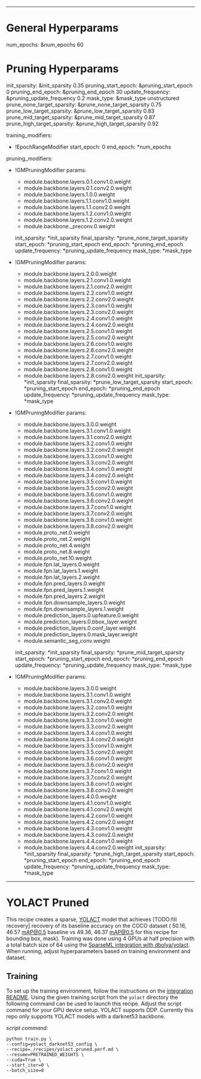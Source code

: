 <!--
Copyright (c) 2021 - present / Neuralmagic, Inc. All Rights Reserved.

Licensed under the Apache License, Version 2.0 (the "License");
you may not use this file except in compliance with the License.
You may obtain a copy of the License at

   http://www.apache.org/licenses/LICENSE-2.0

Unless required by applicable law or agreed to in writing,
software distributed under the License is distributed on an "AS IS" BASIS,
WITHOUT WARRANTIES OR CONDITIONS OF ANY KIND, either express or implied.
See the License for the specific language governing permissions and
limitations under the License.
-->

___
# General Hyperparams
num_epochs: &num_epochs 60

# Pruning Hyperparams
init_sparsity: &init_sparsity 0.35
pruning_start_epoch: &pruning_start_epoch 0
pruning_end_epoch: &pruning_end_epoch 30
update_frequency: &pruning_update_frequency 0.2
mask_type: &mask_type unstructured
prune_none_target_sparsity: &prune_none_target_sparsity 0.75
prune_low_target_sparsity: &prune_low_target_sparsity 0.83
prune_mid_target_sparsity: &prune_mid_target_sparsity 0.87
prune_high_target_sparsity: &prune_high_target_sparsity 0.92

training_modifiers:
  - !EpochRangeModifier
    start_epoch: 0
    end_epoch: *num_epochs

pruning_modifiers:
  - !GMPruningModifier
    params:
    - module.backbone.layers.0.1.conv1.0.weight
    - module.backbone.layers.0.1.conv2.0.weight
    - module.backbone.layers.1.0.0.weight
    - module.backbone.layers.1.1.conv1.0.weight
    - module.backbone.layers.1.1.conv2.0.weight
    - module.backbone.layers.1.2.conv1.0.weight
    - module.backbone.layers.1.2.conv2.0.weight
    - module.backbone._preconv.0.weight

    init_sparsity: *init_sparsity
    final_sparsity: *prune_none_target_sparsity
    start_epoch: *pruning_start_epoch
    end_epoch: *pruning_end_epoch
    update_frequency: *pruning_update_frequency
    mask_type: *mask_type

  - !GMPruningModifier
    params:
      - module.backbone.layers.2.0.0.weight
      - module.backbone.layers.2.1.conv1.0.weight
      - module.backbone.layers.2.1.conv2.0.weight
      - module.backbone.layers.2.2.conv1.0.weight
      - module.backbone.layers.2.2.conv2.0.weight
      - module.backbone.layers.2.3.conv1.0.weight
      - module.backbone.layers.2.3.conv2.0.weight
      - module.backbone.layers.2.4.conv1.0.weight
      - module.backbone.layers.2.4.conv2.0.weight
      - module.backbone.layers.2.5.conv1.0.weight
      - module.backbone.layers.2.5.conv2.0.weight
      - module.backbone.layers.2.6.conv1.0.weight
      - module.backbone.layers.2.6.conv2.0.weight
      - module.backbone.layers.2.7.conv1.0.weight
      - module.backbone.layers.2.7.conv2.0.weight
      - module.backbone.layers.2.8.conv1.0.weight
      - module.backbone.layers.2.8.conv2.0.weight
    init_sparsity: *init_sparsity
    final_sparsity: *prune_low_target_sparsity
    start_epoch: *pruning_start_epoch
    end_epoch: *pruning_end_epoch
    update_frequency: *pruning_update_frequency
    mask_type: *mask_type

  - !GMPruningModifier
    params:
      - module.backbone.layers.3.0.0.weight
      - module.backbone.layers.3.1.conv1.0.weight
      - module.backbone.layers.3.1.conv2.0.weight
      - module.backbone.layers.3.2.conv1.0.weight
      - module.backbone.layers.3.2.conv2.0.weight
      - module.backbone.layers.3.3.conv1.0.weight
      - module.backbone.layers.3.3.conv2.0.weight
      - module.backbone.layers.3.4.conv1.0.weight
      - module.backbone.layers.3.4.conv2.0.weight
      - module.backbone.layers.3.5.conv1.0.weight
      - module.backbone.layers.3.5.conv2.0.weight
      - module.backbone.layers.3.6.conv1.0.weight
      - module.backbone.layers.3.6.conv2.0.weight
      - module.backbone.layers.3.7.conv1.0.weight
      - module.backbone.layers.3.7.conv2.0.weight
      - module.backbone.layers.3.8.conv1.0.weight
      - module.backbone.layers.3.8.conv2.0.weight
      - module.proto_net.0.weight
      - module.proto_net.2.weight
      - module.proto_net.4.weight
      - module.proto_net.8.weight
      - module.proto_net.10.weight
      - module.fpn.lat_layers.0.weight
      - module.fpn.lat_layers.1.weight
      - module.fpn.lat_layers.2.weight
      - module.fpn.pred_layers.0.weight
      - module.fpn.pred_layers.1.weight
      - module.fpn.pred_layers.2.weight
      - module.fpn.downsample_layers.0.weight
      - module.fpn.downsample_layers.1.weight
      - module.prediction_layers.0.upfeature.0.weight
      - module.prediction_layers.0.bbox_layer.weight
      - module.prediction_layers.0.conf_layer.weight
      - module.prediction_layers.0.mask_layer.weight
      - module.semantic_seg_conv.weight

    init_sparsity: *init_sparsity
    final_sparsity: *prune_mid_target_sparsity
    start_epoch: *pruning_start_epoch
    end_epoch: *pruning_end_epoch
    update_frequency: *pruning_update_frequency
    mask_type: *mask_type

  - !GMPruningModifier
    params:
      - module.backbone.layers.3.0.0.weight
      - module.backbone.layers.3.1.conv1.0.weight
      - module.backbone.layers.3.1.conv2.0.weight
      - module.backbone.layers.3.2.conv1.0.weight
      - module.backbone.layers.3.2.conv2.0.weight
      - module.backbone.layers.3.3.conv1.0.weight
      - module.backbone.layers.3.3.conv2.0.weight
      - module.backbone.layers.3.4.conv1.0.weight
      - module.backbone.layers.3.4.conv2.0.weight
      - module.backbone.layers.3.5.conv1.0.weight
      - module.backbone.layers.3.5.conv2.0.weight
      - module.backbone.layers.3.6.conv1.0.weight
      - module.backbone.layers.3.6.conv2.0.weight
      - module.backbone.layers.3.7.conv1.0.weight
      - module.backbone.layers.3.7.conv2.0.weight
      - module.backbone.layers.3.8.conv1.0.weight
      - module.backbone.layers.3.8.conv2.0.weight
      - module.backbone.layers.4.0.0.weight
      - module.backbone.layers.4.1.conv1.0.weight
      - module.backbone.layers.4.1.conv2.0.weight
      - module.backbone.layers.4.2.conv1.0.weight
      - module.backbone.layers.4.2.conv2.0.weight
      - module.backbone.layers.4.3.conv1.0.weight
      - module.backbone.layers.4.3.conv2.0.weight
      - module.backbone.layers.4.4.conv1.0.weight
      - module.backbone.layers.4.4.conv2.0.weight
    init_sparsity: *init_sparsity
    final_sparsity: *prune_high_target_sparsity
    start_epoch: *pruning_start_epoch
    end_epoch: *pruning_end_epoch
    update_frequency: *pruning_update_frequency
    mask_type: *mask_type
___
# YOLACT Pruned

This recipe creates a sparse, [YOLACT](https://github.com/dbolya/yolact) model that achieves [TODO:fill recovery] 
recovery of its baseline accuracy on the COCO dataset 
( 50.16, 46.57 mAP@0.5 baseline vs 49.36, 46.37 mAP@0.5 for this recipe for bounding box, mask).
Training was done using 4 GPUs at half precision with a total batch size of 64 using the [SparseML integration with dbolya/yolact](../).
When running, adjust hyperparameters based on training environment and dataset.

## Training

To set up the training environment, follow the instructions on the [integration README](../README.md).
Using the given training script from the `yolact` directory the following command can be used to launch this recipe. 
Adjust the script command for your GPU device setup. 
YOLACT supports DDP. Currently this repo only supports YOLACT models with a darknet53 backbone.

*script command:*

```
python train.py \
--config=yolact_darknet53_config \
--recipe=./recipes/yolact.pruned.perf.md \
--resume=PRETRAINED_WEIGHTS \
--cuda=True \
--start_iter=0 \
--batch_size=8
```
